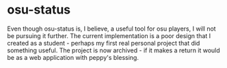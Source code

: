 # osu-status

Even though osu-status is, I believe, a useful tool for osu players, I will not be pursuing it further. The current implementation is a poor design that I created as a student - perhaps my first real personal project that did something useful. The project is now archived - if it makes a return it would be as a web application with peppy's blessing.
